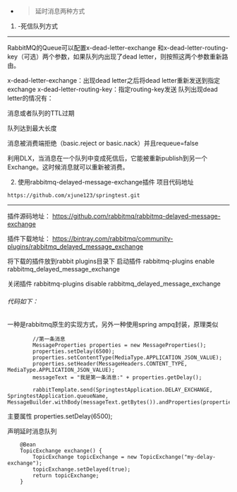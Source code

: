 - > 延时消息两种方式
1. -死信队列方式

---
RabbitMQ的Queue可以配置x-dead-letter-exchange 和x-dead-letter-routing-key（可选）两个参数，如果队列内出现了dead letter，则按照这两个参数重新路由。

x-dead-letter-exchange：出现dead letter之后将dead letter重新发送到指定exchange
x-dead-letter-routing-key：指定routing-key发送
队列出现dead letter的情况有：

消息或者队列的TTL过期

队列达到最大长度

消息被消费端拒绝（basic.reject or basic.nack）并且requeue=false

利用DLX，当消息在一个队列中变成死信后，它能被重新publish到另一个Exchange。这时候消息就可以重新被消费。

2. 使用rabbitmq-delayed-message-exchange插件
项目代码地址

```
https://github.com/xjune123/springtest.git
```

---

插件源码地址： 
https://github.com/rabbitmq/rabbitmq-delayed-message-exchange

插件下载地址： 
https://bintray.com/rabbitmq/community-plugins/rabbitmq_delayed_message_exchange

将下载的插件放到rabbit plugins目录下
启动插件
rabbitmq-plugins enable rabbitmq_delayed_message_exchange

关闭插件
rabbitmq-plugins disable rabbitmq_delayed_message_exchange


###### 代码如下：

一种是rabbitmq原生的实现方式，另外一种使用spring ampq封装，原理类似


```
        //第一条消息
        MessageProperties properties = new MessageProperties();
        properties.setDelay(6500);
        properties.setContentType(MediaType.APPLICATION_JSON_VALUE);
        properties.setHeader(MessageHeaders.CONTENT_TYPE, MediaType.APPLICATION_JSON_VALUE);
        messageText = "我是第一条消息:" + properties.getDelay();

        rabbitTemplate.send(SpringtestApplication.DELAY_EXCHANGE, SpringtestApplication.queueName, MessageBuilder.withBody(messageText.getBytes()).andProperties(properties).build());

```
主要属性
        properties.setDelay(6500);
        
声明延时消息队列

```
    @Bean
    TopicExchange exchange() {
        TopicExchange topicExchange = new TopicExchange("my-delay-exchange");
        topicExchange.setDelayed(true);
        return topicExchange;
    }

```
